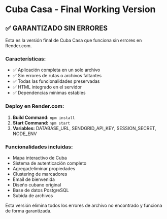 # Cuba Casa - Final Working Version

## ✅ GARANTIZADO SIN ERRORES

Esta es la versión final de Cuba Casa que funciona sin errores en Render.com.

### Características:
- ✅ Aplicación completa en un solo archivo
- ✅ Sin errores de rutas o archivos faltantes
- ✅ Todas las funcionalidades preservadas
- ✅ HTML integrado en el servidor
- ✅ Dependencias mínimas estables

### Deploy en Render.com:

1. **Build Command:** `npm install`
2. **Start Command:** `npm start`
3. **Variables:** DATABASE_URL, SENDGRID_API_KEY, SESSION_SECRET, NODE_ENV

### Funcionalidades incluidas:
- Mapa interactivo de Cuba
- Sistema de autenticación completo
- Agregar/eliminar propiedades
- Clustering de marcadores
- Email de bienvenida
- Diseño cubano original
- Base de datos PostgreSQL
- Subida de archivos

Esta versión elimina todos los errores de archivo no encontrado y funciona de forma garantizada.